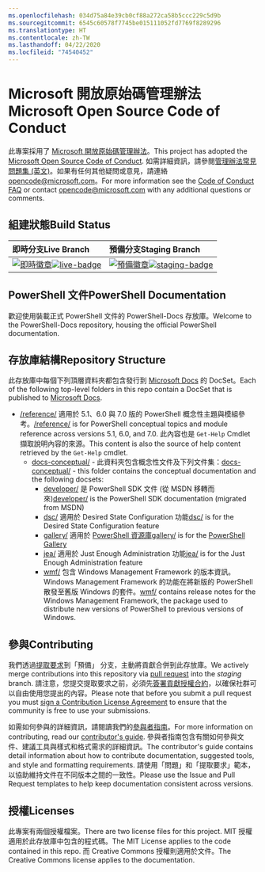 ```yaml
---
ms.openlocfilehash: 034d75a84e39cb0cf88a272ca58b5ccc229c5d9b
ms.sourcegitcommit: 6545c60578f7745be015111052fd7769f8289296
ms.translationtype: HT
ms.contentlocale: zh-TW
ms.lasthandoff: 04/22/2020
ms.locfileid: "74540452"
---
```

# <a name="microsoft-open-source-code-of-conduct"></a><span data-ttu-id="f62b9-101">Microsoft 開放原始碼管理辦法</span><span class="sxs-lookup"><span data-stu-id="f62b9-101">Microsoft Open Source Code of Conduct</span></span>

<span data-ttu-id="f62b9-102">此專案採用了 [Microsoft 開放原始碼管理辦法](https://opensource.microsoft.com/codeofconduct/)。</span><span class="sxs-lookup"><span data-stu-id="f62b9-102">This project has adopted the [Microsoft Open Source Code of Conduct](https://opensource.microsoft.com/codeofconduct/).</span></span> <span data-ttu-id="f62b9-103">如需詳細資訊，請參閱[管理辦法常見問題集 (英文)](https://opensource.microsoft.com/codeofconduct/faq/)。如果有任何其他疑問或意見，請連絡 [opencode@microsoft.com](mailto:opencode@microsoft.com)。</span><span class="sxs-lookup"><span data-stu-id="f62b9-103">For more information see the [Code of Conduct FAQ](https://opensource.microsoft.com/codeofconduct/faq/) or contact [opencode@microsoft.com](mailto:opencode@microsoft.com) with any additional questions or comments.</span></span>

[即時徽章]: https://powershell.visualstudio.com/PowerShell-Docs/_apis/build/status/PowerShell-Docs-CI?branchName=live
[live-badge]: https://powershell.visualstudio.com/PowerShell-Docs/_apis/build/status/PowerShell-Docs-CI?branchName=live
[預備徽章]: https://powershell.visualstudio.com/PowerShell-Docs/_apis/build/status/PowerShell-Docs-CI?branchName=staging
[staging-badge]: https://powershell.visualstudio.com/PowerShell-Docs/_apis/build/status/PowerShell-Docs-CI?branchName=staging

## <a name="build-status"></a><span data-ttu-id="f62b9-106">組建狀態</span><span class="sxs-lookup"><span data-stu-id="f62b9-106">Build Status</span></span>

| <span data-ttu-id="f62b9-107">即時分支</span><span class="sxs-lookup"><span data-stu-id="f62b9-107">Live Branch</span></span> | <span data-ttu-id="f62b9-108">預備分支</span><span class="sxs-lookup"><span data-stu-id="f62b9-108">Staging Branch</span></span> |
|:------------|:---------------|
| <span data-ttu-id="f62b9-109">[![即時徽章][]][即時徽章]</span><span class="sxs-lookup"><span data-stu-id="f62b9-109">[![live-badge][]][live-badge]</span></span> | <span data-ttu-id="f62b9-110">[![預備徽章][]][預備徽章]</span><span class="sxs-lookup"><span data-stu-id="f62b9-110">[![staging-badge][]][staging-badge]</span></span>

## <a name="powershell-documentation"></a><span data-ttu-id="f62b9-111">PowerShell 文件</span><span class="sxs-lookup"><span data-stu-id="f62b9-111">PowerShell Documentation</span></span>

<span data-ttu-id="f62b9-112">歡迎使用裝載正式 PowerShell 文件的 PowerShell-Docs 存放庫。</span><span class="sxs-lookup"><span data-stu-id="f62b9-112">Welcome to the PowerShell-Docs repository, housing the official PowerShell documentation.</span></span>

## <a name="repository-structure"></a><span data-ttu-id="f62b9-113">存放庫結構</span><span class="sxs-lookup"><span data-stu-id="f62b9-113">Repository Structure</span></span>

<span data-ttu-id="f62b9-114">此存放庫中每個下列頂層資料夾都包含發行到 [Microsoft Docs](https://docs.microsoft.com/powershell) 的 DocSet。</span><span class="sxs-lookup"><span data-stu-id="f62b9-114">Each of the following top-level folders in this repo contain a DocSet that is published to [Microsoft Docs](https://docs.microsoft.com/powershell).</span></span>

- <span data-ttu-id="f62b9-115">[/reference/](https://docs.microsoft.com/powershell/scripting/) 適用於 5.1、6.0 與 7.0 版的 PowerShell 概念性主題與模組參考。</span><span class="sxs-lookup"><span data-stu-id="f62b9-115">[/reference/](https://docs.microsoft.com/powershell/scripting/) is for PowerShell conceptual topics and module reference across versions 5.1, 6.0, and 7.0.</span></span> <span data-ttu-id="f62b9-116">此內容也是 `Get-Help` Cmdlet 擷取說明內容的來源。</span><span class="sxs-lookup"><span data-stu-id="f62b9-116">This content is also the source of help content retrieved by the `Get-Help` cmdlet.</span></span>
  - <span data-ttu-id="f62b9-117">[docs-conceptual/](https://docs.microsoft.com/powershell) - 此資料夾包含概念性文件及下列文件集：</span><span class="sxs-lookup"><span data-stu-id="f62b9-117">[docs-conceptual/](https://docs.microsoft.com/powershell) - this folder contains the conceptual documentation and the following docsets:</span></span>
    - <span data-ttu-id="f62b9-118">[developer/](https://docs.microsoft.com/powershell/scripting/developer/) 是 PowerShell SDK 文件 (從 MSDN 移轉而來)</span><span class="sxs-lookup"><span data-stu-id="f62b9-118">[developer/](https://docs.microsoft.com/powershell/scripting/developer/) is the PowerShell SDK documentation (migrated from MSDN)</span></span>
    - <span data-ttu-id="f62b9-119">[dsc/](https://docs.microsoft.com/powershell/scripting/dsc/) 適用於 Desired State Configuration 功能</span><span class="sxs-lookup"><span data-stu-id="f62b9-119">[dsc/](https://docs.microsoft.com/powershell/scripting/dsc/) is for the Desired State Configuration feature</span></span>
    - <span data-ttu-id="f62b9-120">[gallery/](https://docs.microsoft.com/powershell/scripting/gallery) 適用於 [PowerShell 資源庫](https://www.powershellgallery.com/)</span><span class="sxs-lookup"><span data-stu-id="f62b9-120">[gallery/](https://docs.microsoft.com/powershell/scripting/gallery) is for the [PowerShell Gallery](https://www.powershellgallery.com/)</span></span>
    - <span data-ttu-id="f62b9-121">[jea/](https://docs.microsoft.com/powershell/scripting/jea/) 適用於 Just Enough Administration 功能</span><span class="sxs-lookup"><span data-stu-id="f62b9-121">[jea/](https://docs.microsoft.com/powershell/scripting/jea/) is for the Just Enough Administration feature</span></span>
    - <span data-ttu-id="f62b9-122">[wmf/](https://docs.microsoft.com/powershell/scripting/wmf/overview) 包含 Windows Management Framework 的版本資訊。Windows Management Framework 的功能在將新版的 PowerShell 散發至舊版 Windows 的套件。</span><span class="sxs-lookup"><span data-stu-id="f62b9-122">[wmf/](https://docs.microsoft.com/powershell/scripting/wmf/overview) contains release notes for the Windows Management Framework, the package used to distribute new versions of PowerShell to previous versions of Windows.</span></span>

## <a name="contributing"></a><span data-ttu-id="f62b9-123">參與</span><span class="sxs-lookup"><span data-stu-id="f62b9-123">Contributing</span></span>

<span data-ttu-id="f62b9-124">我們透過[提取要求](https://help.github.com/articles/using-pull-requests/)到「預備」  分支，主動將貢獻合併到此存放庫。</span><span class="sxs-lookup"><span data-stu-id="f62b9-124">We actively merge contributions into this repository via [pull request](https://help.github.com/articles/using-pull-requests/) into the *staging* branch.</span></span>
<span data-ttu-id="f62b9-125">請注意，您提交提取要求之前，必須先[簽署貢獻授權合約](https://cla.microsoft.com/)，以確保社群可以自由使用您提出的內容。</span><span class="sxs-lookup"><span data-stu-id="f62b9-125">Please note that before you submit a pull request you must [sign a Contribution License Agreement](https://cla.microsoft.com/) to ensure that the community is free to use your submissions.</span></span>

<span data-ttu-id="f62b9-126">如需如何參與的詳細資訊，請閱讀我們的[參與者指南](https://docs.microsoft.com/contribute/powershell/powershell-contribute)。</span><span class="sxs-lookup"><span data-stu-id="f62b9-126">For more information on contributing, read our [contributor's guide](https://docs.microsoft.com/contribute/powershell/powershell-contribute).</span></span> <span data-ttu-id="f62b9-127">參與者指南包含有關如何參與文件、建議工具與樣式和格式需求的詳細資訊。</span><span class="sxs-lookup"><span data-stu-id="f62b9-127">The contributor's guide contains detail information about how to contribute documentation, suggested tools, and style and formatting requirements.</span></span> <span data-ttu-id="f62b9-128">請使用「問題」和「提取要求」範本，以協助維持文件在不同版本之間的一致性。</span><span class="sxs-lookup"><span data-stu-id="f62b9-128">Please use the Issue and Pull Request templates to help keep documentation consistent across versions.</span></span>

## <a name="licenses"></a><span data-ttu-id="f62b9-129">授權</span><span class="sxs-lookup"><span data-stu-id="f62b9-129">Licenses</span></span>

<span data-ttu-id="f62b9-130">此專案有兩個授權檔案。</span><span class="sxs-lookup"><span data-stu-id="f62b9-130">There are two license files for this project.</span></span> <span data-ttu-id="f62b9-131">MIT 授權適用於此存放庫中包含的程式碼。</span><span class="sxs-lookup"><span data-stu-id="f62b9-131">The MIT License applies to the code contained in this repo.</span></span> <span data-ttu-id="f62b9-132">而 Creative Commons 授權則適用於文件。</span><span class="sxs-lookup"><span data-stu-id="f62b9-132">The Creative Commons license applies to the documentation.</span></span>
